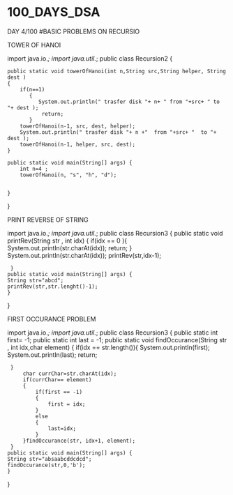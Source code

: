 # 100_DAYS_DSA

DAY 4/100
#BASIC PROBLEMS ON RECURSIO

TOWER OF HANOI

import java.io.*;
import java.util.*;
public class Recursion2 
{

    public static void towerOfHanoi(int n,String src,String helper, String dest )
    {
        if(n==1)
           {
              System.out.println(" trasfer disk "+ n+ " from "+src+ " to "+ dest );
               return;
           }
        towerOfHanoi(n-1, src, dest, helper);
        System.out.println(" trasfer disk "+ n +"  from "+src+ "  to "+ dest );
        towerOfHanoi(n-1, helper, src, dest);
    }

    public static void main(String[] args) {
        int n=4 ;
        towerOfHanoi(n, "s", "h", "d");


    }
 }


PRINT REVERSE OF STRING

import java.io.*;
import java.util.*;
 public class Recursion3 {
     public static void printRev(String str , int idx)
     {
         if(idx == 0 ){
            System.out.println(str.charAt(idx));
             return;
         }
         System.out.println(str.charAt(idx));
         printRev(str,idx-1);

     }
    public static void main(String[] args) {
    String str="abcd";
    printRev(str,str.lenght()-1);
    }
 } 
 
 
FIRST OCCURANCE PROBLEM

import java.io.*;
import java.util.*;
 public class Recursion3 {
     public static int first= -1;
     public static int last = -1;
     public static void findOccurance(String str , int idx,char element)
     { if(idx == str.length()){
         System.out.println(first);
         System.out.println(last);
         return;
          
     }
         char currChar=str.charAt(idx);
         if(currChar== element)
         {
             if(first == -1)
             {
                 first = idx;
             }
             else 
             {
                 last=idx;
             }
         }findOccurance(str, idx+1, element);
     }
    public static void main(String[] args) {
    String str="absaabcddcdcd";
    findOccurance(str,0,'b');
    }
 } 
